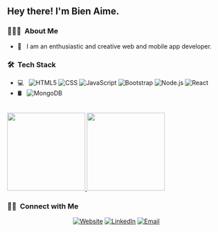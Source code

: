 <h2> Hey there! I'm Bien Aime.</h2>

<h3> 👨🏻‍💻 &nbsp;About Me </h3>

- 🤔 &nbsp; I am an enthusiastic and creative web and mobile app developer.

<h3> 🛠 &nbsp;Tech Stack</h3>

- 💻 &nbsp;
  ![HTML5](https://img.shields.io/badge/-HTML5-333333?style=flat&logo=HTML5)
  ![CSS](https://img.shields.io/badge/-CSS-333333?style=flat&logo=CSS3&logoColor=1572B6)
  ![JavaScript](https://img.shields.io/badge/-JavaScript-333333?style=flat&logo=javascript)
  ![Bootstrap](https://img.shields.io/badge/-Bootstrap-333333?style=flat&logo=bootstrap&logoColor=563D7C)
  ![Node.js](https://img.shields.io/badge/-Node.js-333333?style=flat&logo=node.js)
  ![React](https://img.shields.io/badge/-React-333333?style=flat&logo=react)
- 🛢 &nbsp;
  ![MongoDB](https://img.shields.io/badge/-MongoDB-333333?style=flat&logo=mongodb)
<br/>

<a href="https://github.com/AVS1508">
  <img height="180em" src="https://github-readme-stats.vercel.app/api?username=bbaime98&theme=buefy&show_icons=true" />
  <img height="180em" src="https://github-readme-stats.vercel.app/api/top-langs/?username=bbaime98&theme=buefy&layout=compact" />
</a>

<br/>

<h3> 🤝🏻 &nbsp;Connect with Me </h3>

<p align="center">
<a href="https://bienaime.rw/"><img alt="Website" src="https://bienaime.rw/"></a>
<a href="https://www.linkedin.com/in/bien-aim%C3%A9/"><img alt="LinkedIn" src="https://www.linkedin.com/in/bien-aim%C3%A9/"></a>
<a href="bybienaime@gmail.com"><img alt="Email" src="bybienaime@gmail.com"></a>
</p>
